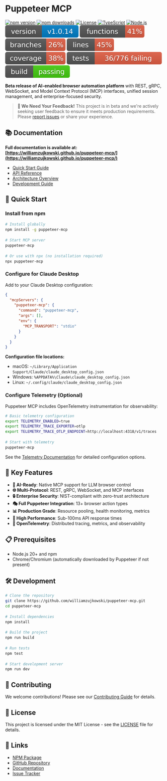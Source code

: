 # Puppeteer MCP

[![npm version](https://img.shields.io/npm/v/puppeteer-mcp.svg)](https://www.npmjs.com/package/puppeteer-mcp)
[![npm downloads](https://img.shields.io/npm/dm/puppeteer-mcp.svg)](https://www.npmjs.com/package/puppeteer-mcp)
[![License](https://img.shields.io/npm/l/puppeteer-mcp.svg)](LICENSE)
[![TypeScript](https://img.shields.io/badge/TypeScript-5.3-blue.svg)](https://www.typescriptlang.org/)
[![Node.js](https://img.shields.io/badge/Node.js-20+-green.svg)](https://nodejs.org/)
![Version](./badges/version.svg)
![Coverage-functions](./badges/coverage-functions.svg)
![Coverage-branches](./badges/coverage-branches.svg)
![Coverage-lines](./badges/coverage-lines.svg)
![Coverage](./badges/coverage.svg)
![Tests](./badges/tests.svg)
![Build](./badges/build.svg)

**Beta release of AI-enabled browser automation platform** with REST, gRPC, WebSocket, and Model
Context Protocol (MCP) interfaces, unified session management, and enterprise-focused security.

> **🔔 We Need Your Feedback!** This project is in beta and we're actively seeking user feedback to
> ensure it meets production requirements. Please
> [report issues](https://github.com/williamzujkowski/puppeteer-mcp/issues) or share your
> experience.

## 📚 Documentation

**Full documentation is available at:
[https://williamzujkowski.github.io/puppeteer-mcp/](https://williamzujkowski.github.io/puppeteer-mcp/)**

- [Quick Start Guide](https://williamzujkowski.github.io/puppeteer-mcp/quickstart/)
- [API Reference](https://williamzujkowski.github.io/puppeteer-mcp/api/)
- [Architecture Overview](https://williamzujkowski.github.io/puppeteer-mcp/architecture/)
- [Development Guide](https://williamzujkowski.github.io/puppeteer-mcp/development/)

## 🚀 Quick Start

### Install from npm

```bash
# Install globally
npm install -g puppeteer-mcp

# Start MCP server
puppeteer-mcp

# Or use with npx (no installation required)
npx puppeteer-mcp
```

### Configure for Claude Desktop

Add to your Claude Desktop configuration:

```json
{
  "mcpServers": {
    "puppeteer-mcp": {
      "command": "puppeteer-mcp",
      "args": [],
      "env": {
        "MCP_TRANSPORT": "stdio"
      }
    }
  }
}
```

**Configuration file locations:**

- macOS: `~/Library/Application Support/Claude/claude_desktop_config.json`
- Windows: `%APPDATA%\Claude\claude_desktop_config.json`
- Linux: `~/.config/claude/claude_desktop_config.json`

### Configure Telemetry (Optional)

Puppeteer MCP includes OpenTelemetry instrumentation for observability:

```bash
# Basic telemetry configuration
export TELEMETRY_ENABLED=true
export TELEMETRY_TRACE_EXPORTER=otlp
export TELEMETRY_TRACE_OTLP_ENDPOINT=http://localhost:4318/v1/traces

# Start with telemetry
puppeteer-mcp
```

See the [Telemetry Documentation](docs/telemetry.md) for detailed configuration options.

## 🎯 Key Features

- **🤖 AI-Ready**: Native MCP support for LLM browser control
- **🌐 Multi-Protocol**: REST, gRPC, WebSocket, and MCP interfaces
- **🔒 Enterprise Security**: NIST-compliant with zero-trust architecture
- **🎭 Full Puppeteer Integration**: 13+ browser action types
- **📊 Production Grade**: Resource pooling, health monitoring, metrics
- **🚀 High Performance**: Sub-100ms API response times
- **📡 OpenTelemetry**: Distributed tracing, metrics, and observability

## 📋 Prerequisites

- Node.js 20+ and npm
- Chrome/Chromium (automatically downloaded by Puppeteer if not present)

## 🛠️ Development

```bash
# Clone the repository
git clone https://github.com/williamzujkowski/puppeteer-mcp.git
cd puppeteer-mcp

# Install dependencies
npm install

# Build the project
npm run build

# Run tests
npm test

# Start development server
npm run dev
```

## 🤝 Contributing

We welcome contributions! Please see our [Contributing Guide](CONTRIBUTING.md) for details.

## 📄 License

This project is licensed under the MIT License - see the [LICENSE](LICENSE) file for details.

## 🔗 Links

- [NPM Package](https://www.npmjs.com/package/puppeteer-mcp)
- [GitHub Repository](https://github.com/williamzujkowski/puppeteer-mcp)
- [Documentation](https://williamzujkowski.github.io/puppeteer-mcp/)
- [Issue Tracker](https://github.com/williamzujkowski/puppeteer-mcp/issues)
